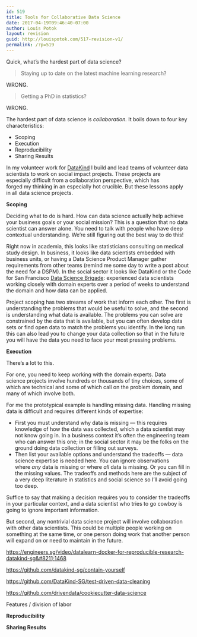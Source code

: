```yaml
---
id: 519
title: Tools for Collaborative Data Science
date: 2017-04-19T09:46:40-07:00
author: Louis Potok
layout: revision
guid: http://louispotok.com/517-revision-v1/
permalink: /?p=519
---
```

Quick, what&#8217;s the hardest part of data science?

> Staying up to date on the latest machine learning research?

WRONG.

> Getting a PhD in statistics?

WRONG.

The hardest part of data science is _collaboration._ It boils down to four key characteristics:

  * Scoping
  * Execution
  * Reproducibility
  * Sharing Results

In my volunteer work for [DataKind](http://datakind.org) I build and lead teams of volunteer data scientists to work on social impact projects. These projects are especially difficult from a collaboration perspective, which has forged my thinking in an especially hot crucible. But these lessons apply in all data science projects.

**Scoping**

Deciding what to do is hard. How can data science actually help achieve your business goals or your social mission? This is a question that no data scientist can answer alone. You need to talk with people who have deep contextual understanding. We&#8217;re still figuring out the best way to do this!

Right now in academia, this looks like statisticians consulting on medical study design. In business, it looks like data scientists embedded with business units, or having a Data Science Product Manager gather requirements from other teams (remind me some day to write a post about the need for a DSPM). In the social sector it looks like DataKind or the Code for San Francisco [Data Science Brigade](http://datascience.codeforsanfrancisco.org/): experienced data scientists working closely with domain experts over a period of weeks to understand the domain and how data can be applied.

Project scoping has two streams of work that inform each other. The first is understanding the problems that would be useful to solve, and the second is understanding what data is available. The problems you can solve are constrained by the data that is available, but you can often develop data sets or find open data to match the problems you identify. In the long run this can also lead you to change your data collection so that in the future you will have the data you need to face your most pressing problems.

**Execution**

There&#8217;s a lot to this.

For one, you need to keep working with the domain experts. Data science projects involve hundreds or thousands of tiny choices, some of which are technical and some of which call on the problem domain, and many of which involve both.

For me the prototypical example is handling missing data. Handling missing data is difficult and requires different kinds of expertise:

  * First you must understand why data is missing &#8212; this requires knowledge of how the data was collected, which a data scientist may not know going in. In a business context it&#8217;s often the engineering team who can answer this one; in the social sector it may be the folks on the ground doing data collection or filling out surveys.
  * Then list your available options and understand the tradeoffs &#8212; data science expertise is needed here. You can ignore observations where _any_ data is missing or where _all_ data is missing. Or you can fill in the missing values. The tradeoffs and methods here are the subject of a very deep literature in statistics and social science so I&#8217;ll avoid going too deep.

Suffice to say that making a decision requires you to consider the tradeoffs in your particular context, and a data scientist who tries to go cowboy is going to ignore important information.

But second, any nontrivial data science project will involve collaboration with other data scientists. This could be multiple people working on something at the same time, or one person doing work that another person will expand on or need to maintain in the future.

https://engineers.sg/video/datalearn-docker-for-reproducible-research-datakind-sg&#8211;1468

https://github.com/datakind-sg/contain-yourself

https://github.com/DataKind-SG/test-driven-data-cleaning

https://github.com/drivendata/cookiecutter-data-science

Features / division of labor

**Reproducibility**

**Sharing Results**